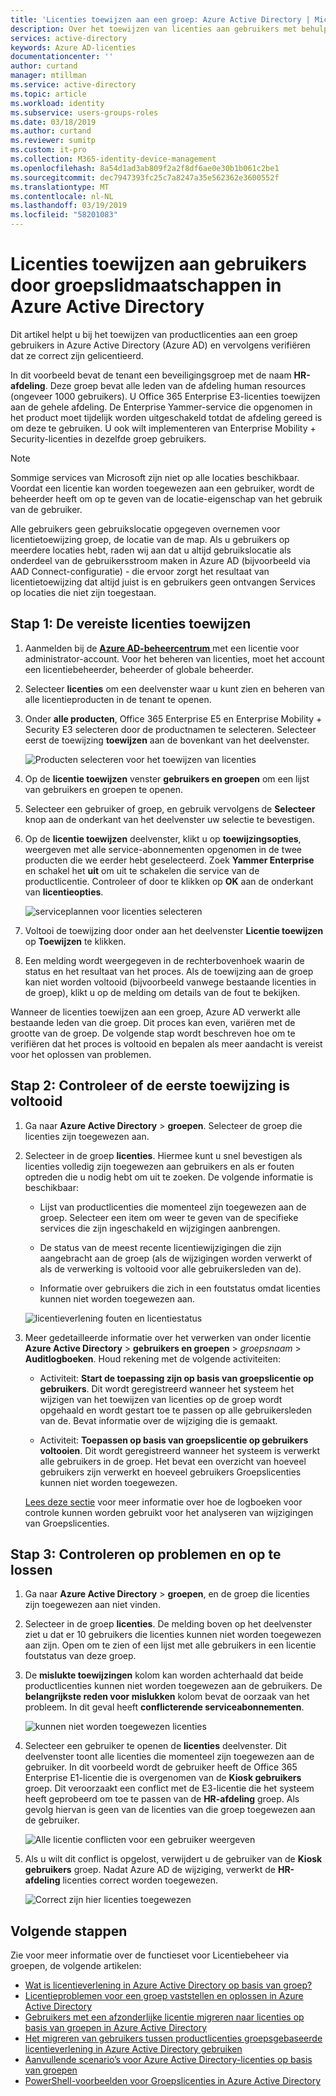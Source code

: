```yaml
---
title: 'Licenties toewijzen aan een groep: Azure Active Directory | Microsoft Docs'
description: Over het toewijzen van licenties aan gebruikers met behulp van Azure Active Directory-groep licentieverlening
services: active-directory
keywords: Azure AD-licenties
documentationcenter: ''
author: curtand
manager: mtillman
ms.service: active-directory
ms.topic: article
ms.workload: identity
ms.subservice: users-groups-roles
ms.date: 03/18/2019
ms.author: curtand
ms.reviewer: sumitp
ms.custom: it-pro
ms.collection: M365-identity-device-management
ms.openlocfilehash: 8a54d1ad3ab809f2a2f8df6ae0e30b1b061c2be1
ms.sourcegitcommit: dec7947393fc25c7a8247a35e562362e3600552f
ms.translationtype: MT
ms.contentlocale: nl-NL
ms.lasthandoff: 03/19/2019
ms.locfileid: "58201083"
---
```

# <a name="assign-licenses-to-users-by-group-membership-in-azure-active-directory"></a>Licenties toewijzen aan gebruikers door groepslidmaatschappen in Azure Active Directory

Dit artikel helpt u bij het toewijzen van productlicenties aan een groep gebruikers in Azure Active Directory (Azure AD) en vervolgens verifiëren dat ze correct zijn gelicentieerd.

In dit voorbeeld bevat de tenant een beveiligingsgroep met de naam **HR-afdeling**. Deze groep bevat alle leden van de afdeling human resources (ongeveer 1000 gebruikers). U Office 365 Enterprise E3-licenties toewijzen aan de gehele afdeling. De Enterprise Yammer-service die opgenomen in het product moet tijdelijk worden uitgeschakeld totdat de afdeling gereed is om deze te gebruiken. U ook wilt implementeren van Enterprise Mobility + Security-licenties in dezelfde groep gebruikers.

> [!NOTE]
> Sommige services van Microsoft zijn niet op alle locaties beschikbaar. Voordat een licentie kan worden toegewezen aan een gebruiker, wordt de beheerder heeft om op te geven van de locatie-eigenschap van het gebruik van de gebruiker.
> 
> Alle gebruikers geen gebruikslocatie opgegeven overnemen voor licentietoewijzing groep, de locatie van de map. Als u gebruikers op meerdere locaties hebt, raden wij aan dat u altijd gebruikslocatie als onderdeel van de gebruikersstroom maken in Azure AD (bijvoorbeeld via AAD Connect-configuratie) - die ervoor zorgt het resultaat van licentietoewijzing dat altijd juist is en gebruikers geen ontvangen Services op locaties die niet zijn toegestaan.

## <a name="step-1-assign-the-required-licenses"></a>Stap 1: De vereiste licenties toewijzen

1. Aanmelden bij de [ **Azure AD-beheercentrum** ](https://aad.portal.azure.com) met een licentie voor administrator-account. Voor het beheren van licenties, moet het account een licentiebeheerder, beheerder of globale beheerder.

2. Selecteer **licenties** om een deelvenster waar u kunt zien en beheren van alle licentieproducten in de tenant te openen.

4. Onder **alle producten**, Office 365 Enterprise E5 en Enterprise Mobility + Security E3 selecteren door de productnamen te selecteren. Selecteer eerst de toewijzing **toewijzen** aan de bovenkant van het deelvenster.

   ![Producten selecteren voor het toewijzen van licenties](./media/licensing-groups-assign/all-products-assign.png)
  
5. Op de **licentie toewijzen** venster **gebruikers en groepen** om een lijst van gebruikers en groepen te openen.

6. Selecteer een gebruiker of groep, en gebruik vervolgens de **Selecteer** knop aan de onderkant van het deelvenster uw selectie te bevestigen.

7. Op de **licentie toewijzen** deelvenster, klikt u op **toewijzingsopties**, weergeven met alle service-abonnementen opgenomen in de twee producten die we eerder hebt geselecteerd. Zoek **Yammer Enterprise** en schakel het **uit** om uit te schakelen die service van de productlicentie. Controleer of door te klikken op **OK** aan de onderkant van **licentieopties**.

   ![serviceplannen voor licenties selecteren](./media/licensing-groups-assign/assignment-options.png)
  
8. Voltooi de toewijzing door onder aan het deelvenster **Licentie toewijzen** op **Toewijzen** te klikken.

9. Een melding wordt weergegeven in de rechterbovenhoek waarin de status en het resultaat van het proces. Als de toewijzing aan de groep kan niet worden voltooid (bijvoorbeeld vanwege bestaande licenties in de groep), klikt u op de melding om details van de fout te bekijken.

Wanneer de licenties toewijzen aan een groep, Azure AD verwerkt alle bestaande leden van die groep. Dit proces kan even, variëren met de grootte van de groep. De volgende stap wordt beschreven hoe om te verifiëren dat het proces is voltooid en bepalen als meer aandacht is vereist voor het oplossen van problemen.

## <a name="step-2-verify-that-the-initial-assignment-has-finished"></a>Stap 2: Controleer of de eerste toewijzing is voltooid

1. Ga naar **Azure Active Directory** > **groepen**. Selecteer de groep die licenties zijn toegewezen aan.

2. Selecteer in de groep **licenties**. Hiermee kunt u snel bevestigen als licenties volledig zijn toegewezen aan gebruikers en als er fouten optreden die u nodig hebt om uit te zoeken. De volgende informatie is beschikbaar:

   - Lijst van productlicenties die momenteel zijn toegewezen aan de groep. Selecteer een item om weer te geven van de specifieke services die zijn ingeschakeld en wijzigingen aanbrengen.

   - De status van de meest recente licentiewijzigingen die zijn aangebracht aan de groep (als de wijzigingen worden verwerkt of als de verwerking is voltooid voor alle gebruikersleden van de).

   - Informatie over gebruikers die zich in een foutstatus omdat licenties kunnen niet worden toegewezen aan.

   ![licentieverlening fouten en licentiestatus](./media/licensing-groups-assign/assignment-errors.png)

3. Meer gedetailleerde informatie over het verwerken van onder licentie **Azure Active Directory** > **gebruikers en groepen** > *groepsnaam*  >  **Auditlogboeken**. Houd rekening met de volgende activiteiten:

   - Activiteit: **Start de toepassing zijn op basis van groepslicentie op gebruikers**. Dit wordt geregistreerd wanneer het systeem het wijzigen van het toewijzen van licenties op de groep wordt opgehaald en wordt gestart toe te passen op alle gebruikersleden van de. Bevat informatie over de wijziging die is gemaakt.

   - Activiteit: **Toepassen op basis van groepslicentie op gebruikers voltooien**. Dit wordt geregistreerd wanneer het systeem is verwerkt alle gebruikers in de groep. Het bevat een overzicht van hoeveel gebruikers zijn verwerkt en hoeveel gebruikers Groepslicenties kunnen niet worden toegewezen.

   [Lees deze sectie](licensing-group-advanced.md#use-audit-logs-to-monitor-group-based-licensing-activity) voor meer informatie over hoe de logboeken voor controle kunnen worden gebruikt voor het analyseren van wijzigingen van Groepslicenties.

## <a name="step-3-check-for-license-problems-and-resolve-them"></a>Stap 3: Controleren op problemen en op te lossen

1. Ga naar **Azure Active Directory** > **groepen**, en de groep die licenties zijn toegewezen aan niet vinden.
2. Selecteer in de groep **licenties**. De melding boven op het deelvenster ziet u dat er 10 gebruikers die licenties kunnen niet worden toegewezen aan zijn. Open om te zien of een lijst met alle gebruikers in een licentie foutstatus van deze groep.
3. De **mislukte toewijzingen** kolom kan worden achterhaald dat beide productlicenties kunnen niet worden toegewezen aan de gebruikers. De **belangrijkste reden voor mislukken** kolom bevat de oorzaak van het probleem. In dit geval heeft **conflicterende serviceabonnementen**.

   ![kunnen niet worden toegewezen licenties](./media/licensing-groups-assign/failed-assignments.png)

4. Selecteer een gebruiker te openen de **licenties** deelvenster. Dit deelvenster toont alle licenties die momenteel zijn toegewezen aan de gebruiker. In dit voorbeeld wordt de gebruiker heeft de Office 365 Enterprise E1-licentie die is overgenomen van de **Kiosk gebruikers** groep. Dit veroorzaakt een conflict met de E3-licentie die het systeem heeft geprobeerd om toe te passen van de **HR-afdeling** groep. Als gevolg hiervan is geen van de licenties van die groep toegewezen aan de gebruiker.

   ![Alle licentie conflicten voor een gebruiker weergeven](./media/licensing-groups-assign/user-license-view.png)

5. Als u wilt dit conflict is opgelost, verwijdert u de gebruiker van de **Kiosk gebruikers** groep. Nadat Azure AD de wijziging, verwerkt de **HR-afdeling** licenties correct worden toegewezen.

   ![Correct zijn hier licenties toegewezen](./media/licensing-groups-assign/license-correctly-assigned.png)

## <a name="next-steps"></a>Volgende stappen

Zie voor meer informatie over de functieset voor Licentiebeheer via groepen, de volgende artikelen:

* [Wat is licentieverlening in Azure Active Directory op basis van groep?](../fundamentals/active-directory-licensing-whatis-azure-portal.md)
* [Licentieproblemen voor een groep vaststellen en oplossen in Azure Active Directory](licensing-groups-resolve-problems.md)
* [Gebruikers met een afzonderlijke licentie migreren naar licenties op basis van groepen in Azure Active Directory](licensing-groups-migrate-users.md)
* [Het migreren van gebruikers tussen productlicenties groepsgebaseerde licentieverlening in Azure Active Directory gebruiken](licensing-groups-change-licenses.md)
* [Aanvullende scenario’s voor Azure Active Directory-licenties op basis van groepen](../active-directory-licensing-group-advanced.md)
* [PowerShell-voorbeelden voor Groepslicenties in Azure Active Directory](licensing-ps-examples.md)
